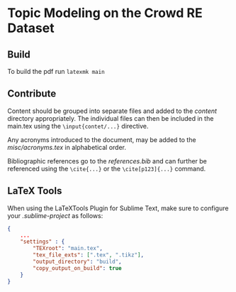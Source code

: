 # Topic Modeling on the Crowd RE Dataset

## Build

To build the pdf run `latexmk main`

## Contribute

Content should be grouped into separate files and added to the *content* directory appropriately. The individual files can then be included in the main.tex using the `\input{contet/...}` directive.

Any acronyms introduced to the document, may be added to the *misc/acronyms.tex* in alphabetical order.

Bibliographic references go to the *references.bib* and can further be referenced using the `\cite{...}` or the `\cite[p123]{...}` command.


## LaTeX Tools

When using the LaTeXTools Plugin for Sublime Text, make sure to configure your *.sublime-project* as follows:

```json
{
	...
	"settings" : {
        "TEXroot": "main.tex",
        "tex_file_exts": [".tex", ".tikz"],
        "output_directory": "build",
        "copy_output_on_build": true
    }
}
```